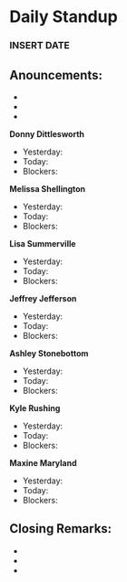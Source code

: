 # Daily Standup #
### INSERT DATE ###

## Anouncements: ##
-
-
-

**Donny Dittlesworth**
- Yesterday:
- Today:
- Blockers:

**Melissa Shellington**
- Yesterday:
- Today:
- Blockers:
  
**Lisa Summerville**
- Yesterday:
- Today:
- Blockers:
  
**Jeffrey Jefferson**
- Yesterday:
- Today:
- Blockers:
  
**Ashley Stonebottom**
- Yesterday:
- Today:
- Blockers:
  
**Kyle Rushing**
- Yesterday:
- Today:
- Blockers:
  
**Maxine Maryland**
- Yesterday:
- Today:
- Blockers:

## Closing Remarks: ##
-
-
-
